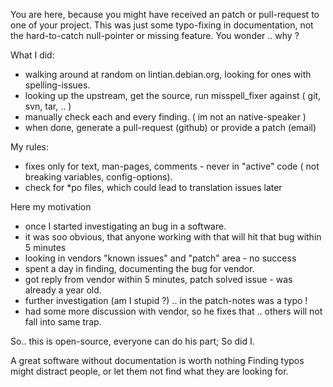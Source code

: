 You are here, because you might have received an patch or pull-request to one of your project.
This was just some typo-fixing in documentation, not the hard-to-catch null-pointer or missing feature.
You wonder .. why ?

What I did:
* walking around at random on lintian.debian.org, looking for ones with spelling-issues.
* looking up the upstream, get the source, run misspell_fixer against ( git, svn, tar, .. ) 
* manually check each and every finding. ( im not an native-speaker )
* when done, generate a pull-request (github) or provide a patch (email)

My rules:
* fixes only for text, man-pages, comments - never in "active" code ( not breaking variables, config-options).
* check for *po files, which could lead to translation issues later

Here my motivation
* once I started investigating an bug in a software.
* it was soo obvious, that anyone working with that will hit that bug within 5 minutes
* looking in vendors "known issues" and "patch" area - no success 
* spent a day in finding, documenting the bug for vendor.
* got reply from vendor within 5 minutes, patch solved issue - was already a year old.
* further investigation (am I stupid ?) .. in the patch-notes was a typo !
* had some more discussion with vendor, so he fixes that .. others will not fall into same trap.

So.. this is open-source, everyone can do his part; So did I.

A great software without documentation is worth nothing
Finding typos might distract people, or let them not find what they are looking for.
